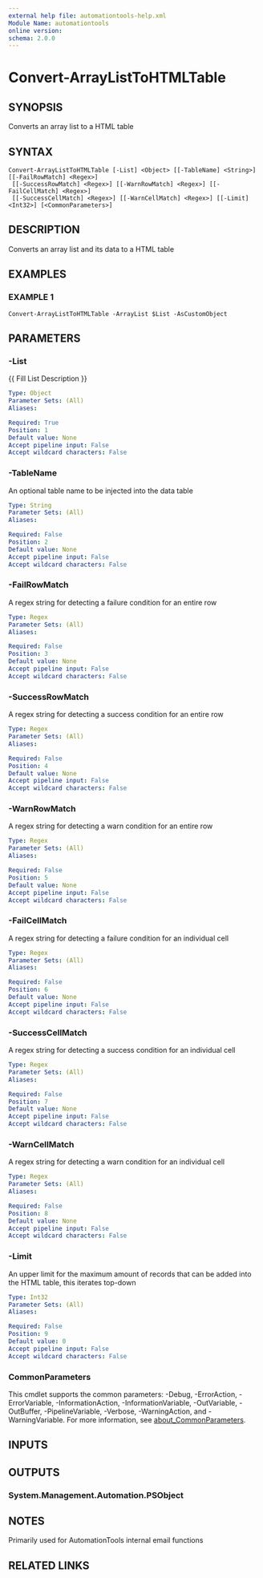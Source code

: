 ```yaml
---
external help file: automationtools-help.xml
Module Name: automationtools
online version:
schema: 2.0.0
---
```


# Convert-ArrayListToHTMLTable

## SYNOPSIS
Converts an array list to a HTML table

## SYNTAX

```
Convert-ArrayListToHTMLTable [-List] <Object> [[-TableName] <String>] [[-FailRowMatch] <Regex>]
 [[-SuccessRowMatch] <Regex>] [[-WarnRowMatch] <Regex>] [[-FailCellMatch] <Regex>]
 [[-SuccessCellMatch] <Regex>] [[-WarnCellMatch] <Regex>] [[-Limit] <Int32>] [<CommonParameters>]
```

## DESCRIPTION
Converts an array list and its data to a HTML table

## EXAMPLES

### EXAMPLE 1
```
Convert-ArrayListToHTMLTable -ArrayList $List -AsCustomObject
```

## PARAMETERS

### -List
{{ Fill List Description }}

```yaml
Type: Object
Parameter Sets: (All)
Aliases:

Required: True
Position: 1
Default value: None
Accept pipeline input: False
Accept wildcard characters: False
```

### -TableName
An optional table name to be injected into the data table

```yaml
Type: String
Parameter Sets: (All)
Aliases:

Required: False
Position: 2
Default value: None
Accept pipeline input: False
Accept wildcard characters: False
```

### -FailRowMatch
A regex string for detecting a failure condition for an entire row

```yaml
Type: Regex
Parameter Sets: (All)
Aliases:

Required: False
Position: 3
Default value: None
Accept pipeline input: False
Accept wildcard characters: False
```

### -SuccessRowMatch
A regex string for detecting a success condition for an entire row

```yaml
Type: Regex
Parameter Sets: (All)
Aliases:

Required: False
Position: 4
Default value: None
Accept pipeline input: False
Accept wildcard characters: False
```

### -WarnRowMatch
A regex string for detecting a warn condition for an entire row

```yaml
Type: Regex
Parameter Sets: (All)
Aliases:

Required: False
Position: 5
Default value: None
Accept pipeline input: False
Accept wildcard characters: False
```

### -FailCellMatch
A regex string for detecting a failure condition for an individual cell

```yaml
Type: Regex
Parameter Sets: (All)
Aliases:

Required: False
Position: 6
Default value: None
Accept pipeline input: False
Accept wildcard characters: False
```

### -SuccessCellMatch
A regex string for detecting a success condition for an individual cell

```yaml
Type: Regex
Parameter Sets: (All)
Aliases:

Required: False
Position: 7
Default value: None
Accept pipeline input: False
Accept wildcard characters: False
```

### -WarnCellMatch
A regex string for detecting a warn condition for an individual cell

```yaml
Type: Regex
Parameter Sets: (All)
Aliases:

Required: False
Position: 8
Default value: None
Accept pipeline input: False
Accept wildcard characters: False
```

### -Limit
An upper limit for the maximum amount of records that can be added into the HTML table, this iterates top-down

```yaml
Type: Int32
Parameter Sets: (All)
Aliases:

Required: False
Position: 9
Default value: 0
Accept pipeline input: False
Accept wildcard characters: False
```

### CommonParameters
This cmdlet supports the common parameters: -Debug, -ErrorAction, -ErrorVariable, -InformationAction, -InformationVariable, -OutVariable, -OutBuffer, -PipelineVariable, -Verbose, -WarningAction, and -WarningVariable. For more information, see [about_CommonParameters](http://go.microsoft.com/fwlink/?LinkID=113216).

## INPUTS

## OUTPUTS

### System.Management.Automation.PSObject
## NOTES
Primarily used for AutomationTools internal email functions

## RELATED LINKS

